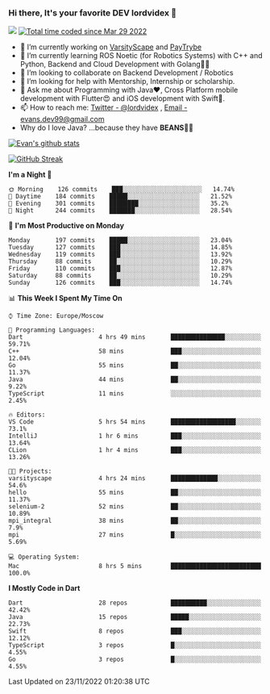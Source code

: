 ### Hi there, It's your favorite DEV lordvidex 👋
<img src="https://komarev.com/ghpvc/?username=lordvidex&label=Views&color=blue&style=plastic" /> <a href="https://wakatime.com/@0e56db35-d16b-410a-acc0-4085055304bf"><img src="https://wakatime.com/badge/user/0e56db35-d16b-410a-acc0-4085055304bf.svg" alt="Total time coded since Mar 29 2022" /></a>

- 🔭 I’m currently working on [VarsityScape](https://varsityscape.com) and [PayTrybe](https://www.paytrybe.com)
- 🌱 I’m currently learning ROS Noetic (for Robotics Systems) with C++ and Python, Backend and Cloud Development with Golang🧙🏼
- 👯 I’m looking to collaborate on Backend Development / Robotics
- 🤔 I’m looking for help with Mentorship, Internship or scholarship.
- 💬 Ask me about Programming with Java❤️, Cross Platform mobile development with Flutter😍 and iOS development with Swift🚀.
- 📫 How to reach me: [Twitter - @lordvidex](https://twitter.com/lordvidex) , [Email - evans.dev99@gmail.com](mailto:evans.dev99@gmail.com?body=Hello%20Evans,)
- Why do I love Java? ...because they have **BEANS**🤤😋

<div>
<!-- <a href="https://github.com/lordvidex">
  <img src="https://github-readme-stats.vercel.app/api/top-langs/?username=lordvidex&theme=light" />
</a>    -->
<!-- [![Top Langs](https://github-readme-stats.vercel.app/api/top-langs/?username=lordvidex)](https://github.com/lordvidex/)  -->
<a href="https://github.com/lordvidex">
 <img src="https://github-readme-stats.vercel.app/api?username=lordvidex&show_icons=true&theme=light&line_height=27" alt="Evan's github stats"/>
</a>
</div>

[![GitHub Streak](https://github-readme-streak-stats.herokuapp.com?user=lordvidex&theme=github-dark&hide_border=true)](https://git.io/streak-stats)

<!--
  <a href="https://github.com/iampawan/FlutterExampleApps">
    <img align="center" src="https://github-readme-stats.vercel.app/api/pin/?username=iampawan&repo=FlutterExampleApps&theme=light" />

  </a>
  <a href="https://github.com/iampawan/VelocityX">
   <img align="center" src="https://github-readme-stats.vercel.app/api/pin/?username=iampawan&repo=VelocityX&theme=light" />
  </a>
-->
<!--START_SECTION:waka-->
**I'm a Night 🦉** 

```text
🌞 Morning    126 commits    ███░░░░░░░░░░░░░░░░░░░░░░   14.74% 
🌆 Daytime    184 commits    █████░░░░░░░░░░░░░░░░░░░░   21.52% 
🌃 Evening    301 commits    ████████░░░░░░░░░░░░░░░░░   35.2% 
🌙 Night      244 commits    ███████░░░░░░░░░░░░░░░░░░   28.54%

```
📅 **I'm Most Productive on Monday** 

```text
Monday       197 commits    █████░░░░░░░░░░░░░░░░░░░░   23.04% 
Tuesday      127 commits    ███░░░░░░░░░░░░░░░░░░░░░░   14.85% 
Wednesday    119 commits    ███░░░░░░░░░░░░░░░░░░░░░░   13.92% 
Thursday     88 commits     ██░░░░░░░░░░░░░░░░░░░░░░░   10.29% 
Friday       110 commits    ███░░░░░░░░░░░░░░░░░░░░░░   12.87% 
Saturday     88 commits     ██░░░░░░░░░░░░░░░░░░░░░░░   10.29% 
Sunday       126 commits    ███░░░░░░░░░░░░░░░░░░░░░░   14.74%

```


📊 **This Week I Spent My Time On** 

```text
⌚︎ Time Zone: Europe/Moscow

💬 Programming Languages: 
Dart                     4 hrs 49 mins       ███████████████░░░░░░░░░░   59.71% 
C++                      58 mins             ███░░░░░░░░░░░░░░░░░░░░░░   12.04% 
Go                       55 mins             ██░░░░░░░░░░░░░░░░░░░░░░░   11.37% 
Java                     44 mins             ██░░░░░░░░░░░░░░░░░░░░░░░   9.22% 
TypeScript               11 mins             ░░░░░░░░░░░░░░░░░░░░░░░░░   2.45%

🔥 Editors: 
VS Code                  5 hrs 54 mins       ██████████████████░░░░░░░   73.1% 
IntelliJ                 1 hr 6 mins         ███░░░░░░░░░░░░░░░░░░░░░░   13.64% 
CLion                    1 hr 4 mins         ███░░░░░░░░░░░░░░░░░░░░░░   13.26%

🐱‍💻 Projects: 
varsityscape             4 hrs 24 mins       █████████████░░░░░░░░░░░░   54.6% 
hello                    55 mins             ██░░░░░░░░░░░░░░░░░░░░░░░   11.37% 
selenium-2               52 mins             ██░░░░░░░░░░░░░░░░░░░░░░░   10.89% 
mpi_integral             38 mins             ██░░░░░░░░░░░░░░░░░░░░░░░   7.9% 
mpi                      27 mins             █░░░░░░░░░░░░░░░░░░░░░░░░   5.69%

💻 Operating System: 
Mac                      8 hrs 5 mins        █████████████████████████   100.0%

```

**I Mostly Code in Dart** 

```text
Dart                     28 repos            ██████████░░░░░░░░░░░░░░░   42.42% 
Java                     15 repos            █████░░░░░░░░░░░░░░░░░░░░   22.73% 
Swift                    8 repos             ███░░░░░░░░░░░░░░░░░░░░░░   12.12% 
TypeScript               3 repos             █░░░░░░░░░░░░░░░░░░░░░░░░   4.55% 
Go                       3 repos             █░░░░░░░░░░░░░░░░░░░░░░░░   4.55%

```



 Last Updated on 23/11/2022 01:20:38 UTC
<!--END_SECTION:waka-->
